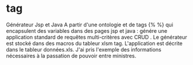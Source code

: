 # tag
Générateur Jsp et Java
A partir d'une ontologie et de tags {% %} qui encapsulent des variables 
dans des pages jsp et java  : génére une application standard de requêtes 
multi-critères avec CRUD . Le générateur est stocké dans des macros du tableur xlsm tag. 
L'application est décrite dans le tableur données.xls. J'ai pris l'exemple des informations nécessaires à la passation de pouvoir entre ministres. 
